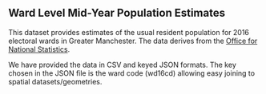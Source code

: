 ## Ward Level Mid-Year Population Estimates

This dataset provides estimates of the usual resident population for 2016 electoral wards in Greater Manchester. The data derives from the [Office for National Statistics](https://www.ons.gov.uk/peoplepopulationandcommunity/populationandmigration/populationestimates/datasets/wardlevelmidyearpopulationestimatesexperimental).

We have provided the data in CSV and keyed JSON formats. The key chosen in the JSON file is the ward code (wd16cd) allowing easy joining to spatial datasets/geometries.